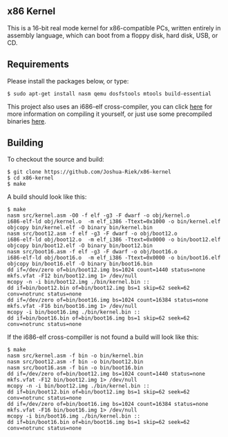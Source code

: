 ## x86 Kernel

This is a 16-bit real mode kernel for x86-compatible PCs, written entirely in assembly language, which can boot from a floppy disk, hard disk, USB, or CD.

## Requirements

Please install the packages below, or type:

```
$ sudo apt-get install nasm qemu dosfstools mtools build-essential
```

This project also uses an i686-elf cross-compiler, you can click 
[here](https://wiki.osdev.org/GCC_Cross-Compiler) for more information 
on compiling it yourself, or just use some precompiled binaries 
[here](https://github.com/lordmilko/i686-elf-tools/releases).

## Building

To checkout the source and build:

```
$ git clone https://github.com/Joshua-Riek/x86-kernel
$ cd x86-kernel
$ make
```

A build should look like this:
```
$ make
nasm src/kernel.asm -O0 -f elf -g3 -F dwarf -o obj/kernel.o
i686-elf-ld obj/kernel.o  -m elf_i386 -Ttext=0x1000 -o bin/kernel.elf
objcopy bin/kernel.elf -O binary bin/kernel.bin
nasm src/boot12.asm -f elf -g3 -F dwarf -o obj/boot12.o
i686-elf-ld obj/boot12.o  -m elf_i386 -Ttext=0x0000 -o bin/boot12.elf
objcopy bin/boot12.elf -O binary bin/boot12.bin
nasm src/boot16.asm -f elf -g3 -F dwarf -o obj/boot16.o
i686-elf-ld obj/boot16.o  -m elf_i386 -Ttext=0x0000 -o bin/boot16.elf
objcopy bin/boot16.elf -O binary bin/boot16.bin
dd if=/dev/zero of=bin/boot12.img bs=1024 count=1440 status=none
mkfs.vfat -F12 bin/boot12.img 1> /dev/null
mcopy -n -i bin/boot12.img ./bin/kernel.bin ::
dd if=bin/boot12.bin of=bin/boot12.img bs=1 skip=62 seek=62 conv=notrunc status=none
dd if=/dev/zero of=bin/boot16.img bs=1024 count=16384 status=none
mkfs.vfat -F16 bin/boot16.img 1> /dev/null
mcopy -i bin/boot16.img ./bin/kernel.bin ::
dd if=bin/boot16.bin of=bin/boot16.img bs=1 skip=62 seek=62 conv=notrunc status=none
```

If the i686-elf cross-compiller is not found a build will look like this:
```
$ make
nasm src/kernel.asm -f bin -o bin/kernel.bin
nasm src/boot12.asm -f bin -o bin/boot12.bin
nasm src/boot16.asm -f bin -o bin/boot16.bin
dd if=/dev/zero of=bin/boot12.img bs=1024 count=1440 status=none
mkfs.vfat -F12 bin/boot12.img 1> /dev/null
mcopy -n -i bin/boot12.img ./bin/kernel.bin ::
dd if=bin/boot12.bin of=bin/boot12.img bs=1 skip=62 seek=62 conv=notrunc status=none
dd if=/dev/zero of=bin/boot16.img bs=1024 count=16384 status=none
mkfs.vfat -F16 bin/boot16.img 1> /dev/null
mcopy -i bin/boot16.img ./bin/kernel.bin ::
dd if=bin/boot16.bin of=bin/boot16.img bs=1 skip=62 seek=62 conv=notrunc status=none
```
